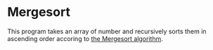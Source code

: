 # Mergesort

This program takes an array of number and recursively sorts them in ascending order accoring to [the Mergesort algorithm](https://en.wikipedia.org/wiki/Merge_sort).